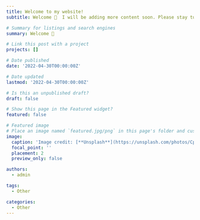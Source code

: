 ```yaml
---
title: Welcome to my website!
subtitle: Welcome 👋  I will be adding more content soon. Please stay tuned!

# Summary for listings and search engines
summary: Welcome 👋 

# Link this post with a project
projects: []

# Date published
date: '2022-04-30T00:00:00Z'

# Date updated
lastmod: '2022-04-30T00:00:00Z'

# Is this an unpublished draft?
draft: false

# Show this page in the Featured widget?
featured: false

# Featured image
# Place an image named `featured.jpg/png` in this page's folder and customize its options here.
image:
  caption: 'Image credit: [**Unsplash**](https://unsplash.com/photos/CpkOjOcXdUY)'
  focal_point: ''
  placement: 2
  preview_only: false

authors:
  - admin

tags:
  - Other

categories:
  - Other
---
```

